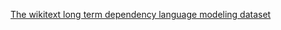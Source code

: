 


[The wikitext long term dependency language modeling dataset](https://www.salesforce.com/products/einstein/ai-research/the-wikitext-dependency-language-modeling-dataset/)
